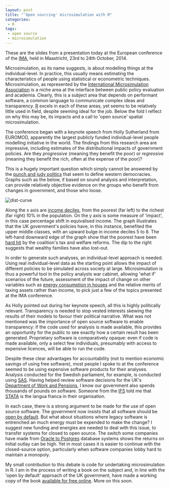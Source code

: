```yaml
---
layout: post
title: "'Open sourcing' microsimulation with R"
categories:
 - R
tags:
 - open source
 - microsimulation
---
```


These are the slides from a presentation today at the European conference of the [IMA](http://www.microsimulation.org/conferences-and-workshops/call-for-papers-european-meeting-of-the-international-micros/), held in Maastricht, 23rd to 24th October, 2014.

<script async class="speakerdeck-embed" data-id="7eb40ae03cf30132e33f46bf73afd760" data-ratio="1.33333333333333" src="http://speakerdeck.com/assets/embed.js"></script>

Microsimulation, as its name suggests, is about modelling things at the individual-level. In practice, this usually means estimating the characteristics of people using statistical or econometric techniques. Microsimulation, as represented by the [International Microsimulation Association](http://microsimulation.org/home/) is a niche area at the interface between public policy evaluation and academia. Clearly, this is a subject area that depends on performant software, a common language to communicate complex ideas and transparency. [R](http://www.stats.bris.ac.uk/R/) excels in each of these areas, yet seems to be relatively little used in field, despite seeming ideal for the job. Below the fold I reflect on why this may be, its impacts and a call to 'open source' spatial microsimulation.

<!--more-->

The conference began with a keynote speech from Holly Sutherland from EUROMOD, apparently the largest publicly funded individual-level people modelling initiative in the world. The findings from this research area are impressive, including estimates of the distributional impacts of government policies. Are they *progressive* (meaning they benefit the poor) or *regressive* (meaning they benefit the rich, often at the expense of the poor)?

This is a hugely important question which simply cannot be answered by the [punch and judy politics](http://www.newstatesman.com/blogs/olly-grender/2011/02/david-cameron-politics-pmqs) that seem to define western democracies. Graphs such as the below, if based on sound analysis and interpretation, can provide relatively objective evidence on the groups who benefit from changes in government, and those who loose.

![dist-curve](http://niesr.ac.uk/sites/default/files/images/cia%202014%20budget.jpg)

Along the x axis are [income deciles](http://www.abs.gov.au/ausstats/abs@.nsf/Lookup/4363.0.55.001Appendix502011-13), from the poorest (far left) to the richest (far right) 10% in the population. On the y axis is some measure of 'impact', in this case percentage shift in equivalised income. The graph illustrates that the UK government's policies have, in this instance, benefited the upper middle classes, with an upward bulge in income deciles 5 to 8. The left-hand downward edge of the graph show that the poorest have been [hard hit](http://www.theguardian.com/uk/2010/sep/10/coalition-cuts-poor-tuc) by the coalition's tax and welfare reforms. The dip to the right suggests that wealthy families have also lost-out.

In order to generate such analyses, an individual-level approach is needed. Using real individual-level data as the starting point allows the impact of different policies to be simulated across society at large. Microsimulation is thus a powerful tool in the policy analysts war cabinet, allowing 'what if' scenarios of the future, assessment of the impact of change on other variables such as [energy consumption in houses](http://www.microsimulation.org/IJM/V7_1/6_IJM_7_1_Munoz_Peters.pdf) and the relative merits of taxing assets rather than income, to pick just a few of the topics presented at the IMA conference.

As Holly pointed out during her keynote speech, all this is highly politically relevant. Transparency is needed to stop vested interests skewing the results of their models to favour their political narrative. What was not mentioned was the importance of open source software to enable transparency: if the code used for analysis is made available, this provides an opportunity for the public to see exactly how a certain result has been generated. Proprietary software is comparatively opaque: even if code is made available, only a select few individuals, presumably with access to expensive licences, will be able to run the code.

Despite these clear advantages for accountability (not to mention economic savings of using free software), most people I spoke to at the conference seemed to be using expensive software products for their analyses. Analysis conducted for the Swedish parliament, for example, is conducted using [SAS](http://www.sas.com/offices/europe/sweden/training/certifiering/). Having helped review software decisions for the UK's [Department of Work and Pensions](http://www.sas.com/en_gb/customers/dwp.html), I know our government also spends thousands of pounds on software. Someone from the [IFS](http://www.ifs.org.uk/) told me that [STATA](http://www.stata.com/) is the langua franca in their organisation.

In each case, there is a strong argument to be made for the use of open source software. The government now insists that all software should be [open by default](https://joinup.ec.europa.eu/community/osor/news/uk-government-makes-open-document-format-default). But what about situations where legacy software is entrenched an much energy must be expended to make the change? I suggest new funding and energies are needed to deal with this issue, to transfer systems for closed to open source. The switch some companies have made from [Oracle to Postgres](https://wiki.postgresql.org/wiki/Oracle_to_Postgres_Conversion) database systems shows the returns on initial outlay can be high. Yet in most cases it is easier to continue with the closed-source option, particularly when software companies lobby hard to maintain a monopoly.

My small contribution to this debate is code for undertaking microsimulation in R. I am in the process of writing a book on the subject and, in line with the 'open by default' approach of the UK government, have made a working copy of the book [available for free online](http://robinlovelace.net/spatial-microsim-book/).
More on this soon.

